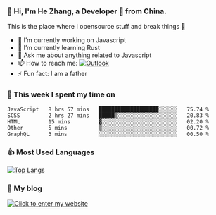 ### 👋 Hi, I'm He Zhang, a Developer 🚀 from China.

This is the place where I opensource stuff and break things :rofl:

- 🔭  I’m currently working on Javascript
- 🌱  I’m currently learning Rust
- 💬  Ask me about anything related to Javascript
- 📫  How to reach me: [![Outlook](https://img.shields.io/badge/-Outlook-0078D4?style=flat&logo=Microsoft-Outlook&logoColor=white)](mailto:zhanghecool@outlook.com)
- ⚡  Fun fact: I am a father

### 💪 This week I spent my time on 
<!--START_SECTION:waka-->
```text
JavaScript   8 hrs 57 mins   ███████████████████░░░░░░   75.74 % 
SCSS         2 hrs 27 mins   █████▒░░░░░░░░░░░░░░░░░░░   20.83 % 
HTML         15 mins         ▓░░░░░░░░░░░░░░░░░░░░░░░░   02.20 % 
Other        5 mins          ▒░░░░░░░░░░░░░░░░░░░░░░░░   00.72 % 
GraphQL      3 mins          ░░░░░░░░░░░░░░░░░░░░░░░░░   00.50 % 
```
<!--END_SECTION:waka-->

### 👍 Most Used Languages
[![Top Langs](https://github-readme-stats.vercel.app/api/top-langs/?username=zhanghecool&layout=compact)](https://zhanghe.cool)

### 🌈 My blog 
[![Click to enter my website](https://cdn.jsdelivr.net/gh/zhanghecool/assets/images/gif/zhanghecools.gif)](https://zhanghe.cool)

